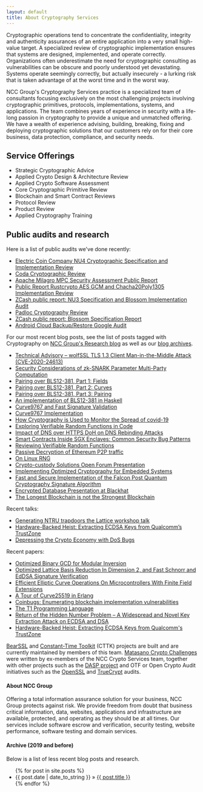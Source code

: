 ```yaml
---
layout: default
title: About Cryptography Services
---
```


Cryptographic operations tend to concentrate the confidentiality, integrity and authenticity assurances of an entire application into a very small high-value target. A specialized review of cryptographic implementation ensures that systems are designed, implemented, and operate correctly. Organizations often underestimate the need for cryptographic consulting as vulnerabilities can be obscure and poorly understood yet devastating. Systems operate seemingly correctly, but actually insecurely - a lurking risk that is taken advantage of at the worst time and in the worst way.

NCC Group's Cryptography Services practice is a specialized team of consultants focusing exclusively on the most challenging projects involving cryptographic primitives, protocols, implementations, systems, and applications. The team combines years of experience in security with a life-long passion in cryptography to provide a unique and unmatched offering.  We have a wealth of experience advising, building, breaking, fixing and deploying cryptographic solutions that our customers rely on for their core business, data protection, compliance, and security needs.

## Service Offerings

* Strategic Cryptographic Advice
* Applied Crypto Design & Architecture Review
* Applied Crypto Software Assessment
* Core Cryptographic Primitive Review
* Blockchain and Smart Contract Reviews
* Protocol Review
* Product Review
* Applied Cryptography Training

## Public audits and research

Here is a list of public audits we've done recently:

* [Electric Coin Company NU4 Cryptographic Specification and Implementation Review](https://research.nccgroup.com/2020/09/04/public-report-electric-coin-company-nu4-cryptographic-specification-and-implementation-review/)
* [Coda Cryptographic Review](https://research.nccgroup.com/2020/05/13/public-report-coda-cryptographic-review/)
* [Apache Milagro MPC Security Assessment Public Report](https://research.nccgroup.com/2020/07/20/public-report-qredo-apache-milagro-mpc-cryptographic-assessment/)
* [Public Report Rustcrypto AES GCM and Chacha20Poly1305 Implementation Review](https://research.nccgroup.com/2020/02/26/public-report-rustcrypto-aes-gcm-and-chacha20poly1305-implementation-review/)
* [ZCash public report: NU3 Specification and Blossom Implementation Audit](https://research.nccgroup.com/2020/01/27/public-report-electric-coin-company-nu3-specification-and-blossom-implementation-audit/)
* [Padloc Cryptography Review](https://www.nccgroup.com/us/our-research/padloc/)
* [ZCash public report: Blossom Specification Report](https://www.nccgroup.com/us/our-research/zcash-blossom-specification-report/)
* [Android Cloud Backup/Restore Google Audit](https://www.nccgroup.com/globalassets/our-research/us/public-reports/2018/final_public_report_ncc_group_google_encryptedbackup_2018-10-10_v1.0.pdf)

For our most recent blog posts, see the list of posts tagged with Cryptography on [NCC Group's Research blog](https://research.nccgroup.com/category/cryptography/) as well as our [blog archives](https://cryptoservices.github.io/archives/).

* [Technical Advisory – wolfSSL TLS 1.3 Client Man-in-the-Middle Attack (CVE-2020-24613)](https://research.nccgroup.com/2020/08/24/technical-advisory-wolfssl-tls-1-3-client-man-in-the-middle-attack/)
* [Security Considerations of zk-SNARK Parameter Multi-Party Computation](https://research.nccgroup.com/2020/06/24/security-considerations-of-zk-snark-parameter-multi-party-computation)
* [Pairing over BLS12-381, Part 1: Fields](https://research.nccgroup.com/2020/07/06/pairing-over-bls12-381-part-1-fields/)
* [Pairing over BLS12-381, Part 2: Curves](https://research.nccgroup.com/2020/07/13/pairing-over-bls12-381-part-2-curves/)
* [Pairing over BLS12-381, Part 3: Pairing](https://research.nccgroup.com/2020/08/13/pairing-over-bls12-381-part-3-pairing/)
* [An implementation of BLS12-381 in Haskell](https://github.com/nccgroup/pairing-bls12381)
* [Curve9767 and Fast Signature Validation](https://research.nccgroup.com/2020/04/28/curve9767-and-fast-signature-verification/)
* [Curve9767 Implementation](https://github.com/pornin/curve9767)
* [How Cryptography is Used to Monitor the Spread of covid-19](https://research.nccgroup.com/2020/04/17/how-cryptography-is-used-to-monitor-the-spread-of-covid-19/)
* [Exploring Verifiable Random Functions in Code](https://research.nccgroup.com/2020/04/03/exploring-verifiable-random-functions-in-code/)
* [Impact of DNS over HTTPS DoH on DNS Rebinding Attacks](https://research.nccgroup.com/2020/03/30/impact-of-dns-over-https-doh-on-dns-rebinding-attacks/)
* [Smart Contracts Inside SGX Enclaves: Common Security Bug Patterns](https://research.nccgroup.com/2020/03/24/smart-contracts-inside-sgx-enclaves-common-security-bug-patterns/)
* [Reviewing Verifiable Random Functions](https://research.nccgroup.com/2020/02/24/reviewing-verifiable-random-functions/)
* [Passive Decryption of Ethereum P2P traffic](https://research.nccgroup.com/2019/12/20/passive-decryption-of-ethereum-peer-to-peer-traffic/ )
* [On Linux RNG](https://research.nccgroup.com/2019/12/19/on-linuxs-random-number-generation/)
* [Crypto-custody Solutions Open Forum Presentation](https://www.meetup.com/NCCOpenForumNYC/events/265501485/)
* [Implementing Optimized Cryptography for Embedded Systems](https://www.nccgroup.com/us/about-us/newsroom-and-events/blog/2019/october/implementing-optimized-cryptography-for-embedded-systems/ )
* [Fast and Secure Implementation of the Falcon Post Quantum Cryptography Signature Algorithm](https://www.nccgroup.com/us/about-us/newsroom-and-events/blog/2019/august/fast-and-secure-implementations-of-the-falcon-post-quantum-cryptography-signature-algorithm/)
* [Encrypted Database Presentation at Blackhat](https://www.blackhat.com/us-19/briefings/schedule/#breaking-encrypted-databases-generic-attacks-on-range-quehttps://www.nccgroup.com/us/our-research/extracting-ecdsa-keys-from-qualcomms-trustzone/https://www.nccgroup.com/us/our-research/extracting-ecdsa-keys-from-qualcomms-trustzone/ries-17040)
* [The Longest Blockchain is not the Strongest Blockchain](https://www.nccgroup.com/us/about-us/newsroom-and-events/blog/2019/june/the-longest-blockchain-is-not-the-strongest-blockchain/ )

Recent talks:

* [Generating NTRU trapdoors the Lattice workshop talk](https://simons.berkeley.edu/talks/generating-ntru-trapdoors)
* [Hardware-Backed Heist: Extracting ECDSA Keys from Qualcomm’s TrustZone](https://ccs19.swenjacobs.com/index.php/program/program-2/)
* [Depressing the Crypto Economy with DoS Bugs](https://github.com/aleks-ncc/slides/blob/master/cackalackycon1.pdf)

Recent papers:

* [Optimized Binary GCD for Modular Inversion](https://eprint.iacr.org/2020/972)
* [Optimized Lattice Basis Reduction In Dimension 2, and Fast Schnorr and EdDSA Signature Verification](https://eprint.iacr.org/2020/454)
* [Efficient Elliptic Curve Operations On Microcontrollers With Finite Field Extensions](https://eprint.iacr.org/2020/009)
* [A Tour of Curve25519 in Erlang](https://research.nccgroup.com/2020/02/17/whitepaper-a-tour-of-curve-25519-in-erlang/)
* [Coinbugs: Enumerating blockchain implementation vulnerabilities](https://research.nccgroup.com/2020/03/26/whitepaper-coinbugs-enumerating-common-blockchain-implementation-level-vulnerabilities/)
* [The T1 Programming Language](https://t1lang.github.io/t1spec.pdf)
* [Return of the Hidden Number Problem – A Widespread and Novel Key Extraction Attack on ECDSA and DSA](https://ches.iacr.org/2019/papers.shtm)
* [Hardware-Backed Heist: Extracting ECDSA Keys from Qualcomm's TrustZone](https://www.nccgroup.com/us/our-research/extracting-ecdsa-keys-from-qualcomms-trustzone/)

[BearSSL](https://bearssl.org/) and [Constant-Time Toolkit](https://bearssl.org/) (CTTK) projects are built and are currently maintained by members of this team. [Matasano Crypto Challenges](https://cryptopals.com) were written by ex-members of the NCC Crypto Services team, together with other projects such as the [DASP project](https://dasp.co/) and OTF or Open Crypto Audit initiatives such as the [OpenSSL](https://www.nccgroup.com/us/about-us/newsroom-and-events/blog/2015/may/openssl-audit/) and  [TrueCrypt](https://opencryptoaudit.org/reports/TrueCrypt_Phase_II_NCC_OCAP_final.pdf) audits. 

#### About NCC Group

Offering a total information assurance solution for your business, NCC Group protects against risk. We provide freedom from doubt that business critical information, data, websites, applications and infrastructure are available, protected, and operating as they should be at all times. Our services include software escrow and verification, security testing, website performance, software testing and domain services.

#### Archive (2019 and before)

Below is a list of less recent blog posts and research.

<ul class="posts">
{% for post in site.posts %}
  <li><span class="hero">{{ post.date | date_to_string }}</span> &raquo; <a href="{{ post.url }}">{{ post.title }}</a></li>
{% endfor %}


